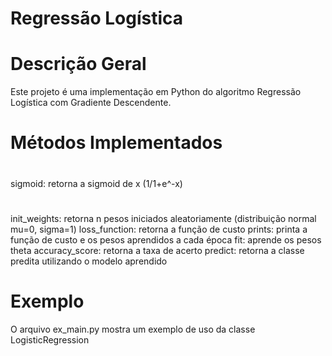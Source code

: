 # Regressão Logística

# Descrição Geral

Este projeto é uma implementação em Python do algoritmo Regressão Logística com Gradiente Descendente.

# Métodos Implementados

#
sigmoid: retorna a sigmoid de x (1/1+e^-x)
#
init_weights: retorna n pesos iniciados aleatoriamente (distribuição normal mu=0, sigma=1)
loss_function: retorna a função de custo
prints: printa a função de custo e os pesos aprendidos a cada época
fit: aprende os pesos theta
accuracy_score: retorna a taxa de acerto
predict: retorna a classe predita utilizando o modelo aprendido

# Exemplo

O arquivo ex_main.py mostra um exemplo de uso da classe LogisticRegression
